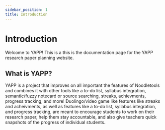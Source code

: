 ```yaml
---
sidebar_position: 1
title: Introduction
---
```


# Introduction
 
Welcome to YAPP! This is a this is the documentation page for the YAPP research paper planning website.

## What is YAPP?

YAPP is a project that improves on all important the features of Noodletools and combines it with other tools like a to-do list, syllabus integration, semantic/fuzzy notecard or source searching, streaks, achievments, progress tracking, and more! Duolingo/video game like features like streaks and acheivments, as well as features like a to-do list, syllabus integration, and progress tracking, are meant to encourage students to work on their research paper, help them stay accountable, and also give teachers quick snapshots of the progress of individual students. 